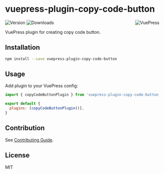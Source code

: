 # vuepress-plugin-copy-code-button

<img src="https://avatars.githubusercontent.com/u/48539483?s=100" align="right" alt="VuePress" />

![Version](https://img.shields.io/npm/v/vuepress-plugin-copy-code-button.svg)
![Downloads](https://img.shields.io/npm/dm/vuepress-plugin-copy-code-button.svg)

VuePress plugin for creating copy code button.

## Installation

```sh
npm install --save vuepress-plugin-copy-code-button
```

## Usage

Add plugin to your VuePress config:

```js
import { copyCodeButtonPlugin } from 'vuepress-plugin-copy-code-button'

export default {
  plugins: [copyCodeButtonPlugin()],
}
```

## Contribution

See [Contributing Guide](https://github.com/azat-io/azat-io/blob/main/contributing.md).

## License

MIT
